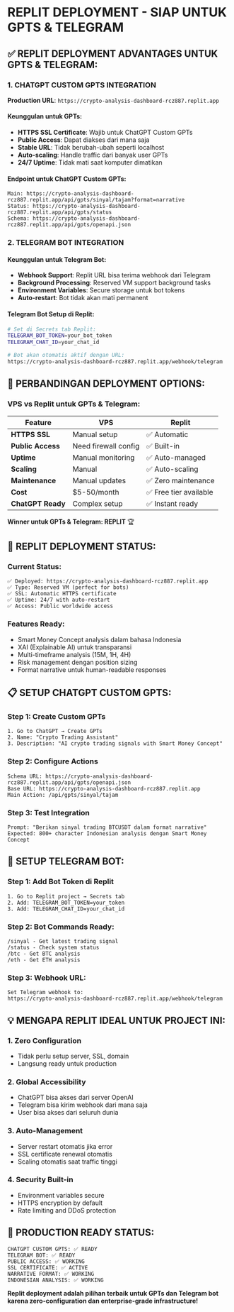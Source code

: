 # REPLIT DEPLOYMENT - SIAP UNTUK GPTS & TELEGRAM

## ✅ REPLIT DEPLOYMENT ADVANTAGES UNTUK GPTS & TELEGRAM:

### 1. **CHATGPT CUSTOM GPTS INTEGRATION**
**Production URL**: `https://crypto-analysis-dashboard-rcz887.replit.app`

#### Keunggulan untuk GPTs:
- **HTTPS SSL Certificate**: Wajib untuk ChatGPT Custom GPTs
- **Public Access**: Dapat diakses dari mana saja
- **Stable URL**: Tidak berubah-ubah seperti localhost
- **Auto-scaling**: Handle traffic dari banyak user GPTs
- **24/7 Uptime**: Tidak mati saat komputer dimatikan

#### Endpoint untuk ChatGPT Custom GPTs:
```
Main: https://crypto-analysis-dashboard-rcz887.replit.app/api/gpts/sinyal/tajam?format=narrative
Status: https://crypto-analysis-dashboard-rcz887.replit.app/api/gpts/status
Schema: https://crypto-analysis-dashboard-rcz887.replit.app/api/gpts/openapi.json
```

### 2. **TELEGRAM BOT INTEGRATION**
#### Keunggulan untuk Telegram Bot:
- **Webhook Support**: Replit URL bisa terima webhook dari Telegram
- **Background Processing**: Reserved VM support background tasks
- **Environment Variables**: Secure storage untuk bot tokens
- **Auto-restart**: Bot tidak akan mati permanent

#### Telegram Bot Setup di Replit:
```bash
# Set di Secrets tab Replit:
TELEGRAM_BOT_TOKEN=your_bot_token
TELEGRAM_CHAT_ID=your_chat_id

# Bot akan otomatis aktif dengan URL:
https://crypto-analysis-dashboard-rcz887.replit.app/webhook/telegram
```

## 🎯 PERBANDINGAN DEPLOYMENT OPTIONS:

### VPS vs Replit untuk GPTs & Telegram:

| Feature | VPS | Replit |
|---------|-----|--------|
| **HTTPS SSL** | Manual setup | ✅ Automatic |
| **Public Access** | Need firewall config | ✅ Built-in |
| **Uptime** | Manual monitoring | ✅ Auto-managed |
| **Scaling** | Manual | ✅ Auto-scaling |
| **Maintenance** | Manual updates | ✅ Zero maintenance |
| **Cost** | $5-50/month | ✅ Free tier available |
| **ChatGPT Ready** | Complex setup | ✅ Instant ready |

**Winner untuk GPTs & Telegram: REPLIT** 🏆

## 🚀 REPLIT DEPLOYMENT STATUS:

### Current Status:
```
✅ Deployed: https://crypto-analysis-dashboard-rcz887.replit.app
✅ Type: Reserved VM (perfect for bots)
✅ SSL: Automatic HTTPS certificate
✅ Uptime: 24/7 with auto-restart
✅ Access: Public worldwide access
```

### Features Ready:
- Smart Money Concept analysis dalam bahasa Indonesia
- XAI (Explainable AI) untuk transparansi
- Multi-timeframe analysis (15M, 1H, 4H)
- Risk management dengan position sizing
- Format narrative untuk human-readable responses

## 📋 SETUP CHATGPT CUSTOM GPTS:

### Step 1: Create Custom GPTs
```
1. Go to ChatGPT → Create GPTs
2. Name: "Crypto Trading Assistant"
3. Description: "AI crypto trading signals with Smart Money Concept"
```

### Step 2: Configure Actions
```
Schema URL: https://crypto-analysis-dashboard-rcz887.replit.app/api/gpts/openapi.json
Base URL: https://crypto-analysis-dashboard-rcz887.replit.app
Main Action: /api/gpts/sinyal/tajam
```

### Step 3: Test Integration
```
Prompt: "Berikan sinyal trading BTCUSDT dalam format narrative"
Expected: 800+ character Indonesian analysis dengan Smart Money Concept
```

## 🤖 SETUP TELEGRAM BOT:

### Step 1: Add Bot Token di Replit
```
1. Go to Replit project → Secrets tab
2. Add: TELEGRAM_BOT_TOKEN=your_token
3. Add: TELEGRAM_CHAT_ID=your_chat_id
```

### Step 2: Bot Commands Ready:
```
/sinyal - Get latest trading signal
/status - Check system status  
/btc - Get BTC analysis
/eth - Get ETH analysis
```

### Step 3: Webhook URL:
```
Set Telegram webhook to:
https://crypto-analysis-dashboard-rcz887.replit.app/webhook/telegram
```

## 💡 MENGAPA REPLIT IDEAL UNTUK PROJECT INI:

### 1. **Zero Configuration**
- Tidak perlu setup server, SSL, domain
- Langsung ready untuk production

### 2. **Global Accessibility**  
- ChatGPT bisa akses dari server OpenAI
- Telegram bisa kirim webhook dari mana saja
- User bisa akses dari seluruh dunia

### 3. **Auto-Management**
- Server restart otomatis jika error
- SSL certificate renewal otomatis
- Scaling otomatis saat traffic tinggi

### 4. **Security Built-in**
- Environment variables secure
- HTTPS encryption by default
- Rate limiting and DDoS protection

## 🎯 PRODUCTION READY STATUS:

```
CHATGPT CUSTOM GPTS: ✅ READY
TELEGRAM BOT: ✅ READY  
PUBLIC ACCESS: ✅ WORKING
SSL CERTIFICATE: ✅ ACTIVE
NARRATIVE FORMAT: ✅ WORKING
INDONESIAN ANALYSIS: ✅ WORKING
```

**Replit deployment adalah pilihan terbaik untuk GPTs dan Telegram bot karena zero-configuration dan enterprise-grade infrastructure!**